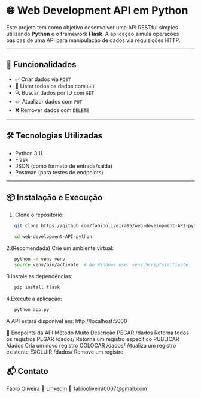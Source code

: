 # 🌐 Web Development API em Python

Este projeto tem como objetivo desenvolver uma API RESTful simples utilizando **Python** e o framework **Flask**. A aplicação simula operações básicas de uma API para manipulação de dados via requisições HTTP.

---

## 🚀 Funcionalidades

- ✅ Criar dados via `POST`
- 📄 Listar todos os dados com `GET`
- 🔍 Buscar dados por ID com `GET`
- ✏️ Atualizar dados com `PUT`
- ❌ Remover dados com `DELETE`

---

## 🛠️ Tecnologias Utilizadas

- Python 3.11
- Flask
- JSON (como formato de entrada/saída)
- Postman (para testes de endpoints)

---

## 📦 Instalação e Execução

1. Clone o repositório:

```bash
   git clone https://github.com/fabiooliveira95/web-development-API-python.git
```

```bash
   cd web-development-API-python
```

2.(Recomendada) Crie um ambiente virtual:
```bash
   python -m venv venv
   source venv/bin/activate  # No Windows use: venv\Scripts\activate
```
3.Instale as dependências: 
```bash
   pip install flask
```
4.Execute a aplicação:
```bash
   python app.py
```
A API estará disponível em: http://localhost:5000

🔁 Endpoints da API
Método 	Muito 	Descrição
PEGAR 	/dados	Retorna todos os registros
PEGAR 	/dados/<id>	Retorna um registro específico
PUBLICAR 	/dados	Cria um novo registro
COLOCAR 	/dados/<id>	Atualiza um registro existente
EXCLUIR 	/dados/<id>	Remove um registro 

## 📬 Contato

Fábio Oliveira
🔗 [LinkedIn](https://www.linkedin.com/in/fabio-oliveira-araujo-cientista/)
📧 fabiooliveira0067@gmail.com
